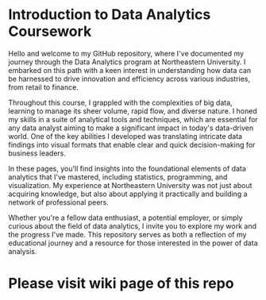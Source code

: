 # Introduction to Data Analytics Coursework

Hello and welcome to my GitHub repository, where I've documented my journey through the Data Analytics program at Northeastern University. I embarked on this path with a keen interest in understanding how data can be harnessed to drive innovation and efficiency across various industries, from retail to finance.

Throughout this course, I grappled with the complexities of big data, learning to manage its sheer volume, rapid flow, and diverse nature. I honed my skills in a suite of analytical tools and techniques, which are essential for any data analyst aiming to make a significant impact in today's data-driven world. One of the key abilities I developed was translating intricate data findings into visual formats that enable clear and quick decision-making for business leaders.

In these pages, you'll find insights into the foundational elements of data analytics that I've mastered, including statistics, programming, and visualization. My experience at Northeastern University was not just about acquiring knowledge, but also about applying it practically and building a network of professional peers.

Whether you're a fellow data enthusiast, a potential employer, or simply curious about the field of data analytics, I invite you to explore my work and the progress I've made. This repository serves as both a reflection of my educational journey and a resource for those interested in the power of data analysis.

# Please visit wiki page of this repo
